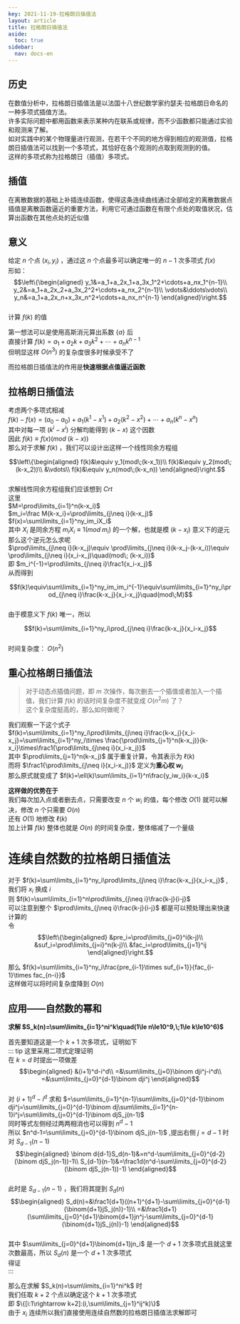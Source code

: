 ```yaml
---
key: 2021-11-19-拉格朗日插值法
layout: article
title: 拉格朗日插值法
aside:
  toc: true
sidebar:
  nav: docs-en
---
```


## 历史
在数值分析中，拉格朗日插值法是以法国十八世纪数学家约瑟夫·拉格朗日命名的一种多项式插值方法。  
许多实际问题中都用函数来表示某种内在联系或规律，而不少函数都只能通过实验和观测来了解。  
如对实践中的某个物理量进行观测，在若干个不同的地方得到相应的观测值，拉格朗日插值法可以找到一个多项式，其恰好在各个观测的点取到观测到的值。  
这样的多项式称为拉格朗日（插值）多项式。

## 插值
在离散数据的基础上补插连续函数，使得这条连续曲线通过全部给定的离散数据点  
插值是离散函数逼近的重要方法，利用它可通过函数在有限个点处的取值状况，估算出函数在其他点处的近似值

## 意义
给定 $n$ 个点 $(x_i,y_i)$ ，通过这 $n$ 个点最多可以确定唯一的 $n-1$ 次多项式 $f(x)$  
形如：  
$$\left\{\begin{aligned}
y_1&=a_1+a_2x_1+a_3x_1^2+\cdots+a_nx_1^{n-1}\\
y_2&=a_1+a_2x_2+a_3x_2^2+\cdots+a_nx_2^{n-1}\\
\vdots&\ddots\vdots\\
y_n&=a_1+a_2x_n+x_3x_n^2+\cdots+a_nx_n^{n-1}
\end{aligned}\right.$$  
计算 $f(k)$ 的值  
   
第一想法可以是使用高斯消元算出系数 $\{a\}$ 后  
直接计算 $f(k)=a_1+a_2k+a_3k^2+\cdots+a_nk^{n-1}$  
但明显这样 $O(n^3)$ 的复杂度很多时候承受不了  
  
而拉格朗日插值法的作用是**快速根据点值逼近函数**   

## 拉格朗日插值法
考虑两个多项式相减  
$f(k)-f(x)=(a_0-a_0)+a_1(k^1-x^1)+a_2(k^2-x^2)+\cdots+a_n(k^n-x^n)$  
其中对每一项 $(k^i-x^i)$ 分解均能得到 $(k-x)$ 这个因数  
因此 $f(k)\equiv f(x)(mod\;(k-x))$  
那么对于求解 $f(k)$ ，我们可以设计出这样一个线性同余方程组  

$$\left\{\begin{aligned}
f(k)&\equiv y_1(mod\;(k-x_1))\\
f(k)&\equiv y_2(mod\;(k-x_2))\\
&\vdots\\
f(k)&\equiv y_n(mod\;(k-x_n))
\end{aligned}\right.$$  
求解线性同余方程组我们应该想到 $Crt$  
这里  
$M=\prod\limits_{i=1}^n(k-x_i)$  
$m_i=\frac M{k-x_i}=\prod\limits_{j\neq i}(k-x_j)$  
$f(x)=\sum\limits_{i=1}^ny_im_iX_i$  
其中 $X_i$ 是同余方程 $m_iX_i\equiv 1(mod\;m_i)$ 的一个解，也就是模 $(k-x_i)$ 意义下的逆元  
那么这个逆元怎么求呢  
$\prod\limits_{j\neq i}(k-x_j)\equiv \prod\limits_{j\neq i}(k-x_j-(k-x_i))\equiv \prod\limits_{j\neq i}(x_i-x_j)\quad(mod\; (k-x_i))$  
即 $m_i^{-1}=\prod\limits_{j\neq i}\frac1{x_i-x_j}$  
从而得到  

$$f(k)\equiv\sum\limits_{i=1}^ny_im_im_i^{-1}\equiv\sum\limits_{i=1}^ny_i\prod_{j\neq i}\frac{k-x_j}{x_i-x_j}\quad(mod\;M)$$  
由于模意义下 $f(k)$ 唯一，所以  

$$f(k)=\sum\limits_{i=1}^ny_i\prod_{j\neq i}\frac{k-x_j}{x_i-x_j}$$  
时间复杂度： $O(n^2)$  

## 重心拉格朗日插值法  

>对于动态点插值问题，即 $m$ 次操作，每次删去一个插值或者加入一个插值，我们计算 $f(k)$ 的话时间复杂度不就变成 $O(n^2m)$ 了？  
这个复杂度挺高的，那么如何做呢？  

我们观察一下这个式子  
$f(k)=\sum\limits_{i=1}^ny_i\prod\limits_{j\neq i}\frac{k-x_j}{x_i-x_j}=\sum\limits_{i=1}^ny_i\times \frac{\prod\limits_{j=1}^n(k-x_j)}{k-x_i}\times\frac1{\prod\limits_{j\neq i}(x_i-x_j)}$   
其中 $\prod\limits_{j=1}^n(k-x_j)$ 属于重复计算，令其表示为 $\ell(k)$  
而将 $\frac1{\prod\limits_{j\neq i}(x_i-x_j)}$ 定义为**重心权 $w_i$**  
那么原式就变成了 $f(k)=\ell(k)\sum\limits_{i=1}^n\frac{y_iw_i}{k-x_i}$  
  
**这样做的优势在于**  
我们每次加入点或者删去点，只需要改变 $n$ 个 $w_i$ 的值，每个修改 $O(1)$ 就可以解决，修改 $n$ 个只需要 $O(n)$  
还有 $O(1)$ 地修改 $\ell(k)$  
加上计算 $f(k)$ 整体也就是 $O(n)$ 的时间复杂度，整体缩减了一个量级  

# 连续自然数的拉格朗日插值法  
对于 $f(k)=\sum\limits_{i=1}^ny_i\prod\limits_{j\neq i}\frac{k-x_j}{x_i-x_j}$ ,我们将 $x_i$ 换成 $i$  
则 $f(k)=\sum\limits_{i=1}^n\prod\limits_{j\neq i}\frac{k-j}{i-j}$  
可以注意到整个 $\prod\limits_{j\neq i}\frac{k-j}{i-j}$ 都是可以预处理出来快速计算的  
令  
$$\left\{\begin{aligned}  
&pre_i=\prod\limits_{j=0}^i(k-j)\\
&suf_i=\prod\limits_{j=i}^n(k-j)\\
&fac_i=\prod\limits_{j=1}^ij
\end{aligned}\right.$$  
  
那么 $f(k)=\sum\limits_{i=1}^ny_i\frac{pre_{i-1}\times suf_{i+1}}{fac_{i-1}\times fac_{n-i}}$  
这样做可以将时间复杂度降到 $O(n)$   

## 应用——自然数的幂和  
  
<b>求解 $S_k(n)=\sum\limits_{i=1}^ni^k\quad(1\le n\le10^9,\;1\le k\le10^6)$</b>  
  
首先要知道这是一个 $k+1$ 次多项式，证明如下  
::: tip
这里采用二项式定理证明  
在 $k=d$ 时提出一项做差  
$$\begin{aligned}
&(i+1)^d-i^d\\
=&\sum\limits_{j=0}\binom dji^j-i^d\\
=&\sum\limits_{j=0}^{d-1}\binom dji^j
\end{aligned}$$  
对 $(i+1)^d-i^d$ 求和 $=\sum\limits_{i=1}^{n-1}\sum\limits_{j=0}^{d-1}\binom dji^j=\sum\limits_{j=0}^{d-1}\binom dj\sum\limits_{i=1}^{n-1}i^j=\sum\limits_{j=0}^{d-1}\binom djS_j(n-1)$  
同时等式左侧经过两两相消也可以得到 $n^d-1$  
所以 $n^d-1=\sum\limits_{j=0}^{d-1}\binom djS_j(n-1)$ ,提出右侧 $j=d-1$ 时对 $S_{d-1}(n-1)$  
$$\begin{aligned}
\binom d{d-1}S_d(n-1)&=n^d-\sum\limits_{j=0}^{d-2}(\binom djS_j(n-1))-1\\
S_{d-1}(n-1)&=\frac1d(n^d-\sum\limits_{j=0}^{d-2}(\binom djS_j(n-1))-1)
\end{aligned}$$  
此时是 $S_{d-1}(n-1)$ ，我们将其提到 $S_d(n)$  
$$\begin{aligned}
S_d(n)=&\frac1{d+1}((n+1)^{d+1}-\sum\limits_{j=0}^{d-1}(\binom{d+1}jS_j(n))-1)\\
=&\frac1{d+1}(\sum\limits_{j=0}^{d+1}\binom{d+1}jn^j-\sum\limits_{j=0}^{d-1}(\binom{d+1}jS_j(n))-1)
\end{aligned}$$  
其中 $\sum\limits_{j=0}^{d+1}\binom{d+1}jn_i$ 是一个 $d+1$ 次多项式且就这里次数最高，所以 $S_d(n)$ 是一个 $d+1$ 次多项式  
得证  
:::
  
那么在求解 $S_k(n)=\sum\limits_{i=1}^ni^k$ 时  
我们任取 $k+2$ 个点以确定这个 $k+1$ 次多项式  
即 $\{[i:1\rightarrow k+2]:(i,\sum\limits_{j=1}^ij^k)\}$  
由于 $x_i$ 连续所以我们直接使用连续自然数的拉格朗日插值法求解即可  

